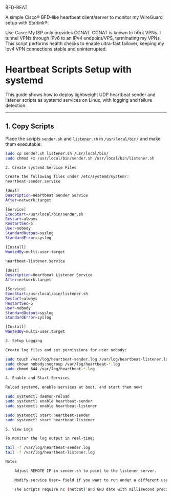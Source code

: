 BFD-BEAT

A simple Cisco® BFD-like heartbeat client/server to monitor my WireGuard setup with Starlink®.

Use Case:
My ISP only provides CGNAT. CGNAT is known to b0rk VPNs. I tunnel VPNs through IPv6 to an IPv4 endpoint/VPS, terminating my VPNs. This script performs health checks to enable ultra-fast failover, keeping my ipv4 VPN connections stable and uninterrupted.


# Heartbeat Scripts Setup with systemd

This guide shows how to deploy lightweight UDP heartbeat sender and listener scripts as systemd services on Linux, with logging and failure detection.

---

## 1. Copy Scripts

Place the scripts `sender.sh` and `listener.sh` in `/usr/local/bin/` and make them executable:

```bash
sudo cp sender.sh listener.sh /usr/local/bin/
sudo chmod +x /usr/local/bin/sender.sh /usr/local/bin/listener.sh

2. Create systemd Service Files

Create the following files under /etc/systemd/system/:
heartbeat-sender.service

[Unit]
Description=Heartbeat Sender Service
After=network.target

[Service]
ExecStart=/usr/local/bin/sender.sh
Restart=always
RestartSec=5
User=nobody
StandardOutput=syslog
StandardError=syslog

[Install]
WantedBy=multi-user.target

heartbeat-listener.service

[Unit]
Description=Heartbeat Listener Service
After=network.target

[Service]
ExecStart=/usr/local/bin/listener.sh
Restart=always
RestartSec=5
User=nobody
StandardOutput=syslog
StandardError=syslog

[Install]
WantedBy=multi-user.target

3. Setup Logging

Create log files and set permissions for user nobody:

sudo touch /var/log/heartbeat-sender.log /var/log/heartbeat-listener.log
sudo chown nobody:nogroup /var/log/heartbeat-*.log
sudo chmod 644 /var/log/heartbeat-*.log

4. Enable and Start Services

Reload systemd, enable services at boot, and start them now:

sudo systemctl daemon-reload
sudo systemctl enable heartbeat-sender
sudo systemctl enable heartbeat-listener

sudo systemctl start heartbeat-sender
sudo systemctl start heartbeat-listener

5. View Logs

To monitor the log output in real-time:

tail -f /var/log/heartbeat-sender.log
tail -f /var/log/heartbeat-listener.log

Notes

    Adjust REMOTE IP in sender.sh to point to the listener server.

    Modify service User= field if you want to run under a different user.

    The scripts require nc (netcat) and GNU date with millisecond precision.
